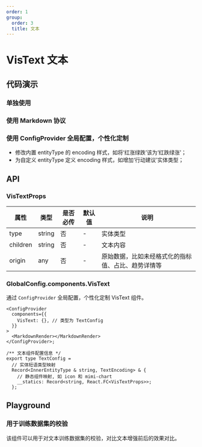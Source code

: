 ```yaml
---
order: 1
group:
  order: 3
  title: 文本
---
```


# VisText 文本

## 代码演示

### 单独使用

<code src="./demos/common"></code>

### 使用 Markdown 协议

<code src="./demos/markdown"></code>

### 使用 ConfigProvider 全局配置，个性化定制

- 修改内置 entityType 的 encoding 样式，如将‘红涨绿跌’该为‘红跌绿涨’；
- 为自定义 entityType 定义 encoding 样式，如增加‘行动建议’实体类型；

<code src="./demos/custom-markdown"></code>

## API

### VisTextProps

| 属性     | 类型   | 是否必传 | 默认值 | 说明                                               |
| -------- | ------ | -------- | ------ | -------------------------------------------------- |
| type     | string | 否       | -      | 实体类型                                           |
| children | string | 否       | -      | 文本内容                                           |
| origin   | any    | 否       | -      | 原始数据，比如未经格式化的指标值、占比、趋势详情等 |

### GlobalConfig.components.VisText

通过 `ConfigProvider` 全局配置，个性化定制 VisText 组件。

```tsx | pure
<ConfigProvider
  components={{
    VisText: {}, // 类型为 TextConfig
  }}
>
  <MarkdownRender></MarkdownRender>
</ConfigProvider>;

/** 文本组件配置信息 */
export type TextConfig =
  // 实体短语类型映射
  Record<InnerEntityType & string, TextEncoding> & {
    // 静态组件映射, 如 icon 和 mimi-chart
    __statics: Record<string, React.FC<VisTextProps>>;
  };
```

## Playground

### 用于训练数据集的校验

该组件可以用于对文本训练数据集的校验，对比文本增强前后的效果对比。

<code src="./demos/playground-dataset-check"></code>
